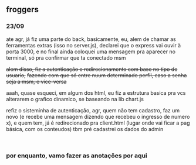 
## froggers
### 23/09
ate agr, já fiz uma parte do back, basicamente, eu, alem de chamar as ferramentas
extras (isso no server.js), declarei que o express vai ouvir à porta 3000, e no final ainda
coloquei uma mensagem pra aparecer no terminal, só pra confirmar que ta conectado msm

~~alem disso, fiz a autenticação e redirecionamento com base no tipo de usuario,~~
~~fazendo com que só entre nuum determinado perfil, caso a senha seja a msm, e vice-versa~~

aaah, quase esqueci, em algum dos html, eu fiz a estrutura basica pra vcs alterarem o grafico
dinamico, se baseando na lib chart.js

refiz o sisteminha de autenticação, agr, quem não tem cadastro, faz um novo (e recebe uma
mensagem dizendo que recebeu o ingresso de numero x), e quem tem, já é redirecionado pra client.html
(lugar onde vai ficar a pag básica, com os conteudos)
tbm pré cadastrei os dados do admin


<br>

### por enquanto, vamo fazer as anotações por aqui
